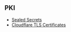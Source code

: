 ## PKI

- [Sealed Secrets](#pki/sealedsecrets/README.md)
- [Cloudflare TLS Certificates](#pki/sealedsecrets/README.md)